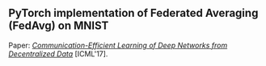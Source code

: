 ## PyTorch implementation of Federated Averaging (FedAvg) on MNIST

Paper: [_Communication-Efficient Learning of Deep Networks from Decentralized Data_](https://arxiv.org/abs/1602.05629) \[ICML'17\].
